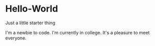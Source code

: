 # Hello-World
Just a little starter thing

I'm a newbie to code.
I'm currently in college.
It's a pleasure to meet everyone.
